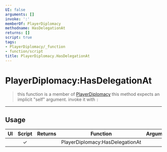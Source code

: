 ```yaml
---
UI: false
arguments: []
invoke: ':'
memberOf: PlayerDiplomacy
methodname: HasDelegationAt
returns: []
script: true
tags:
- PlayerDiplomacy/_function
- function/script
title: PlayerDiplomacy.HasDelegationAt
---
```

# PlayerDiplomacy:HasDelegationAt
> this function is a member of [PlayerDiplomacy](civ-6/lua/PlayerDiplomacy.md)
> this method expects an implicit "self" argument. invoke it with `:`
-----
## Usage
|  UI | Script | Returns | Function | Arguments |
|:---:|:------:|-------:|:--------:|:---------|
| |✓||PlayerDiplomacy:HasDelegationAt||
